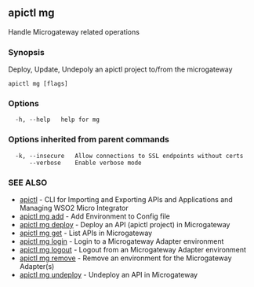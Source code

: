 ## apictl mg

Handle Microgateway related operations

### Synopsis

Deploy, Update, Undepoly an apictl project to/from the microgateway

```
apictl mg [flags]
```

### Options

```
  -h, --help   help for mg
```

### Options inherited from parent commands

```
  -k, --insecure   Allow connections to SSL endpoints without certs
      --verbose    Enable verbose mode
```

### SEE ALSO

* [apictl](apictl.md)	 - CLI for Importing and Exporting APIs and Applications and Managing WSO2 Micro Integrator
* [apictl mg add](apictl_mg_add.md)	 - Add Environment to Config file
* [apictl mg deploy](apictl_mg_deploy.md)	 - Deploy an API (apictl project) in Microgateway
* [apictl mg get](apictl_mg_get.md)	 - List APIs in Microgateway
* [apictl mg login](apictl_mg_login.md)	 - Login to a Microgateway Adapter environment
* [apictl mg logout](apictl_mg_logout.md)	 - Logout from an Microgateway Adapter environment
* [apictl mg remove](apictl_mg_remove.md)	 - Remove an environment for the Microgateway Adapter(s)
* [apictl mg undeploy](apictl_mg_undeploy.md)	 - Undeploy an API in Microgateway

